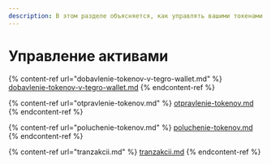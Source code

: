 ```yaml
---
description: В этом разделе объясняется, как управлять вашими токенами и монетами TON
---
```


# Управление активами

{% content-ref url="dobavlenie-tokenov-v-tegro-wallet.md" %}
[dobavlenie-tokenov-v-tegro-wallet.md](dobavlenie-tokenov-v-tegro-wallet.md)
{% endcontent-ref %}

{% content-ref url="otpravlenie-tokenov.md" %}
[otpravlenie-tokenov.md](otpravlenie-tokenov.md)
{% endcontent-ref %}

{% content-ref url="poluchenie-tokenov.md" %}
[poluchenie-tokenov.md](poluchenie-tokenov.md)
{% endcontent-ref %}

{% content-ref url="tranzakcii.md" %}
[tranzakcii.md](tranzakcii.md)
{% endcontent-ref %}
